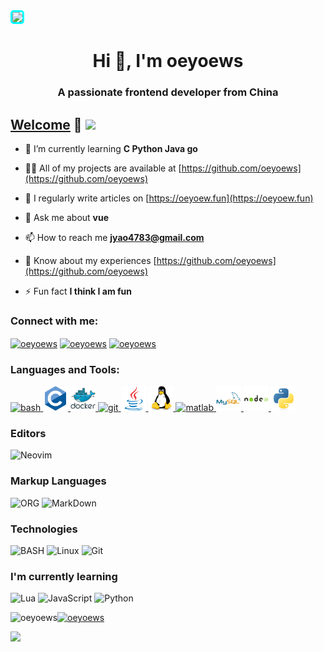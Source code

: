 <img style="border: 3px solid cyan; border-radius: 5px;" src="https://activity-graph.herokuapp.com/graph?username=oeyoews&theme=react-dark&hide_title=true&hide_border=true&area=true"/>

<h1 align="center">Hi 👋, I'm oeyoews</h1>
<h3 align="center">A passionate frontend developer from China</h3>

## [Welcome](https://oeyoew.fun) 🎣 <a href="https://oeyoew.fun"><img src="https://komarev.com/ghpvc/?username=oeyoews&color=blueviolet&style=flat-square&label=Nice+To+Meet+U"></a>



- 🌱 I’m currently learning **C Python Java go**

- 👨‍💻 All of my projects are available at [https://github.com/oeyoews](https://github.com/oeyoews)

- 📝 I regularly write articles on [https://oeyoew.fun](https://oeyoew.fun)

- 💬 Ask me about **vue**

- 📫 How to reach me **jyao4783@gmail.com**

- 📄 Know about my experiences [https://github.com/oeyoews](https://github.com/oeyoews)

- ⚡ Fun fact **I think I am fun**

<h3 align="left">Connect with me:</h3>
<p align="left">
<a href="https://dev.to/oeyoews" target="blank"><img align="center" src="https://raw.githubusercontent.com/rahuldkjain/github-profile-readme-generator/master/src/images/icons/Social/devto.svg" alt="oeyoews" height="30" width="40" /></a>
<a href="https://www.youtube.com/c/oeyoews" target="blank"><img align="center" src="https://raw.githubusercontent.com/rahuldkjain/github-profile-readme-generator/master/src/images/icons/Social/youtube.svg" alt="oeyoews" height="30" width="40" /></a>
<a href="https://discord.gg/oeyoews" target="blank"><img align="center" src="https://raw.githubusercontent.com/rahuldkjain/github-profile-readme-generator/master/src/images/icons/Social/discord.svg" alt="oeyoews" height="30" width="40" /></a>
</p>

<h3 align="left">Languages and Tools:</h3>
<p align="left"> <a href="https://www.gnu.org/software/bash/" target="_blank" rel="noreferrer"> <img src="https://www.vectorlogo.zone/logos/gnu_bash/gnu_bash-icon.svg" alt="bash" width="40" height="40"/> </a> <a href="https://www.cprogramming.com/" target="_blank" rel="noreferrer"> <img src="https://raw.githubusercontent.com/devicons/devicon/master/icons/c/c-original.svg" alt="c" width="40" height="40"/> </a> <a href="https://www.docker.com/" target="_blank" rel="noreferrer"> <img src="https://raw.githubusercontent.com/devicons/devicon/master/icons/docker/docker-original-wordmark.svg" alt="docker" width="40" height="40"/> </a> <a href="https://git-scm.com/" target="_blank" rel="noreferrer"> <img src="https://www.vectorlogo.zone/logos/git-scm/git-scm-icon.svg" alt="git" width="40" height="40"/> </a> <a href="https://www.java.com" target="_blank" rel="noreferrer"> <img src="https://raw.githubusercontent.com/devicons/devicon/master/icons/java/java-original.svg" alt="java" width="40" height="40"/> </a> <a href="https://www.linux.org/" target="_blank" rel="noreferrer"> <img src="https://raw.githubusercontent.com/devicons/devicon/master/icons/linux/linux-original.svg" alt="linux" width="40" height="40"/> </a> <a href="https://www.mathworks.com/" target="_blank" rel="noreferrer"> <img src="https://upload.wikimedia.org/wikipedia/commons/2/21/Matlab_Logo.png" alt="matlab" width="40" height="40"/> </a> <a href="https://www.mysql.com/" target="_blank" rel="noreferrer"> <img src="https://raw.githubusercontent.com/devicons/devicon/master/icons/mysql/mysql-original-wordmark.svg" alt="mysql" width="40" height="40"/> </a> <a href="https://nodejs.org" target="_blank" rel="noreferrer"> <img src="https://raw.githubusercontent.com/devicons/devicon/master/icons/nodejs/nodejs-original-wordmark.svg" alt="nodejs" width="40" height="40"/> </a> <a href="https://www.python.org" target="_blank" rel="noreferrer"> <img src="https://raw.githubusercontent.com/devicons/devicon/master/icons/python/python-original.svg" alt="python" width="40" height="40"/> </a> </p>


<h3>Editors</h3>
<p>
  <img src="https://img.shields.io/badge/Neovim-57A143?logo=neovim&logoColor=white&style=for-the-badge" alt="Neovim" />
</p>

<h3>Markup Languages</h3>
<p>
  <img src="https://img.shields.io/badge/ORG-d474c9?style=for-the-badge&logo=org&logoColor=white" alt="ORG" />
  <img src="https://img.shields.io/badge/Markdown-000000?style=for-the-badge&logo=markdown&logoColor=white" alt="MarkDown" />
</p> 


<h3>Technologies</h3>
<p>
  <img src="https://img.shields.io/badge/SHELL-121011?style=for-the-badge&logo=gnu-bash&logoColor=white" alt="BASH" />
  <img src="https://img.shields.io/badge/Linux-FCC624?style=for-the-badge&logo=linux&logoColor=black" alt="Linux" />
  <img src="https://img.shields.io/badge/Git-F05032?style=for-the-badge&logo=git&logoColor=white" alt="Git" />
</p>

<h3>I'm currently learning</h3>
<p>
  <img src="https://img.shields.io/badge/LUA-2c2cc7?style=for-the-badge&logo=lua&logoColor=white" alt="Lua" />
  <img src="https://img.shields.io/badge/JavaScript-F7DF1E?style=for-the-badge&logo=javascript&logoColor=black" alt="JavaScript" />
  <img src="https://img.shields.io/badge/Python-3776AB?style=for-the-badge&logo=python&logoColor=white" alt="Python" />
</p>

<p><img align="left" src="https://github-readme-stats.vercel.app/api/top-langs?username=oeyoews&show_icons=true&locale=en&layout=compact" alt="oeyoews" /></p>

<p align="left"> <a href="https://github.com/ryo-ma/github-profile-trophy"><img src="https://github-profile-trophy.vercel.app/?username=oeyoews" alt="oeyoews" /></a> </p>

<a href="https://dream-plan.cn"><img src="https://user-images.githubusercontent.com/62864752/155082301-d777c58f-d495-42d7-8dba-59ca844379e7.jpg"></a>